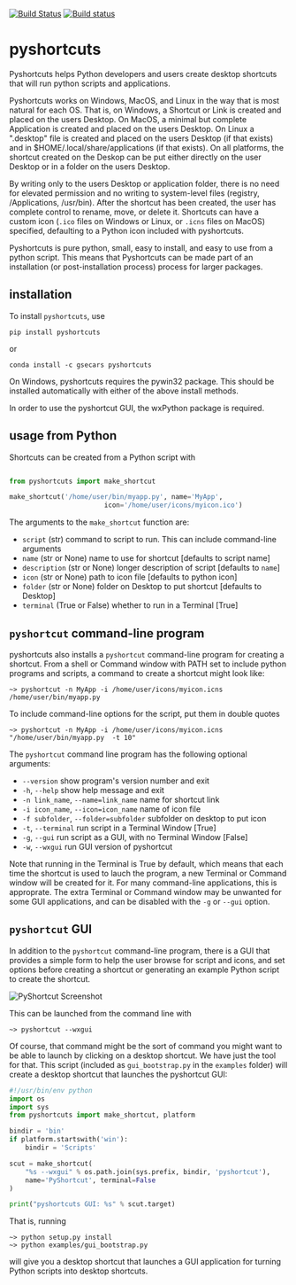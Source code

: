 [![Build Status](https://travis-ci.com/newville/pyshortcuts.svg?branch=master)](https://travis-ci.com/newville/pyshortcuts)
[![Build status](https://ci.appveyor.com/api/projects/status/ro3b3ytjjjrkhun6/branch/master?svg=true)](https://ci.appveyor.com/project/newville/pyshortcuts/branch/master)

# pyshortcuts


Pyshortcuts helps Python developers and users create desktop shortcuts that
will run python scripts and applications.

Pyshortcuts works on Windows, MacOS, and Linux in the way that is most natural
for each OS.  That is, on Windows, a Shortcut or Link is created and placed on
the users Desktop. On MacOS, a minimal but complete Application is created and
placed on the users Desktop. On Linux a ".desktop" file is created and placed
on the users Desktop (if that exists) and in $HOME/.local/share/applications
(if that exists).  On all platforms, the shortcut created on the Deskop can be
put either directly on the user Desktop or in a folder on the users Desktop.

By writing only to the users Desktop or application folder, there is no need
for elevated permission and no writing to system-level files (registry,
/Applications, /usr/bin). After the shortcut has been created, the user has
complete control to rename, move, or delete it.  Shortcuts can have a custom
icon (`.ico` files on Windows or Linux, or `.icns` files on MacOS) specified,
defaulting to a Python icon included with pyshortcuts.

Pyshortcuts is pure python, small, easy to install, and easy to use from a
python script.  This means that Pyshortcuts can be made part of an
installation (or post-installation process) process for larger packages.

## installation

To install `pyshortcuts`, use

```
pip install pyshortcuts
```

or

```
conda install -c gsecars pyshortcuts
```

On Windows, pyshortcuts requires the pywin32 package. This should be installed
automatically with either of the above install methods.

In order to use the pyshortcut GUI, the wxPython package is required.

## usage from Python

Shortcuts can be created from a Python script with

```python

from pyshortcuts import make_shortcut

make_shortcut('/home/user/bin/myapp.py', name='MyApp',
                        icon='/home/user/icons/myicon.ico')
```

The arguments to the `make_shortcut` function are:

  * `script`      (str) command to script to run. This can include command-line arguments
  * `name`        (str or None) name to use for shortcut [defaults to script name]
  * `description` (str or None) longer description of script [defaults to `name`]
  * `icon`        (str or None) path to icon file [defaults to python icon]
  * `folder`      (str or None) folder on Desktop to put shortcut [defaults to Desktop]
  * `terminal`    (True or False) whether to run in a Terminal [True]

##  `pyshortcut` command-line program

pyshortcuts also installs a `pyshortcut` command-line program for creating a shortcut.
From a shell or Command window with PATH set to include python programs and scripts,
a command to create a shortcut might look like:

```
~> pyshortcut -n MyApp -i /home/user/icons/myicon.icns  /home/user/bin/myapp.py
```

To include command-line options for the script, put them in double quotes

```
~> pyshortcut -n MyApp -i /home/user/icons/myicon.icns "/home/user/bin/myapp.py  -t 10"
```

The `pyshortcut` command line program has the following optional arguments:

  * `--version`        show program's version number and exit
  * `-h`, `--help`     show help message and exit
  * `-n link_name`, `--name=link_name` name for shortcut link
  * `-i icon_name`, `--icon=icon_name` name of icon file
  * `-f subfolder`, `--folder=subfolder` subfolder on desktop to put icon
  * `-t`, `--terminal` run script in a Terminal Window [True]
  * `-g`, `--gui`      run script as a GUI, with no Terminal Window [False]
  * `-w`, `--wxgui`    run GUI version of pyshortcut

Note that running in the Terminal is True by default, which means that each
time the shortcut is used to lauch the program, a new Terminal or Command
window will be created for it.  For many command-line applications, this is
approprate.  The extra Terminal or Command window may be unwanted for some GUI
applications, and can be disabled with the `-g` or `--gui` option.


## `pyshortcut` GUI

In addition to the `pyshortcut` command-line program, there is a GUI that provides
a simple form to help the user browse for script and icons, and set options before
creating a shortcut or generating an example Python script to create the shortcut.

![PyShortcut Screenshot](doc/pyshortcutgui_screenshot.png)

This can be launched from the command line with

```
~> pyshortcut --wxgui
```

Of course, that command might be the sort of command you might want to be able
to launch by clicking on a desktop shortcut.  We have just the tool for
that. This script (included as `gui_bootstrap.py` in the `examples` folder)
will create a desktop shortcut that launches the pyshortcut GUI:

```python
#!/usr/bin/env python
import os
import sys
from pyshortcuts import make_shortcut, platform

bindir = 'bin'
if platform.startswith('win'):
    bindir = 'Scripts'

scut = make_shortcut(
    "%s --wxgui" % os.path.join(sys.prefix, bindir, 'pyshortcut'),
    name='PyShortcut', terminal=False
)

print("pyshortcuts GUI: %s" % scut.target)
```

That is, running

```
~> python setup.py install
~> python examples/gui_bootstrap.py
```

will give you a desktop shortcut that launches a GUI application for turning
Python scripts into desktop shortcuts.

